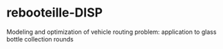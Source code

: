 # rebooteille-DISP
Modeling and optimization of vehicle routing problem: application to glass bottle collection rounds
